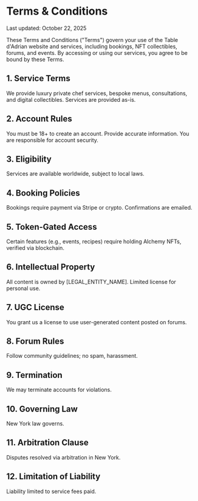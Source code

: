 # Terms & Conditions
Last updated: October 22, 2025

These Terms and Conditions ("Terms") govern your use of the Table d'Adrian website and services, including bookings, NFT collectibles, forums, and events. By accessing or using our services, you agree to be bound by these Terms.

## 1. Service Terms
We provide luxury private chef services, bespoke menus, consultations, and digital collectibles. Services are provided as-is.

## 2. Account Rules
You must be 18+ to create an account. Provide accurate information. You are responsible for account security.

## 3. Eligibility
Services are available worldwide, subject to local laws.

## 4. Booking Policies
Bookings require payment via Stripe or crypto. Confirmations are emailed.

## 5. Token-Gated Access
Certain features (e.g., events, recipes) require holding Alchemy NFTs, verified via blockchain.

## 6. Intellectual Property
All content is owned by [LEGAL_ENTITY_NAME]. Limited license for personal use.

## 7. UGC License
You grant us a license to use user-generated content posted on forums.

## 8. Forum Rules
Follow community guidelines; no spam, harassment.

## 9. Termination
We may terminate accounts for violations.

## 10. Governing Law
New York law governs.

## 11. Arbitration Clause
Disputes resolved via arbitration in New York.

## 12. Limitation of Liability
Liability limited to service fees paid.
